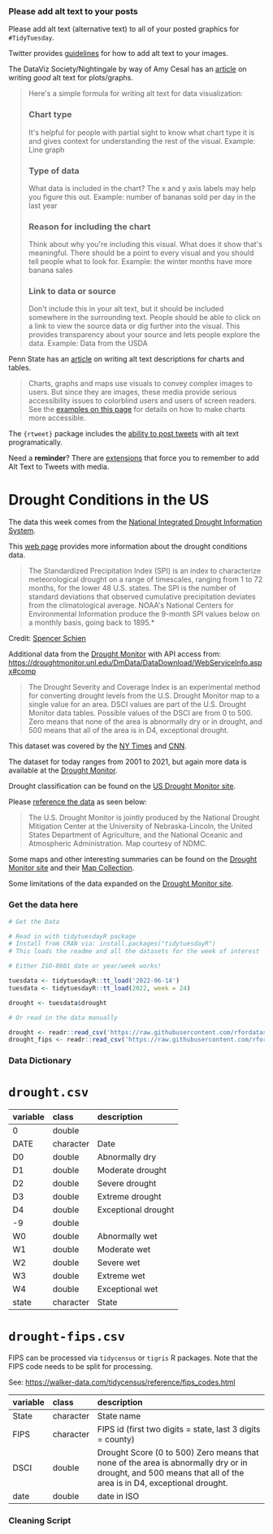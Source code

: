 ### Please add alt text to your posts

Please add alt text (alternative text) to all of your posted graphics for `#TidyTuesday`. 

Twitter provides [guidelines](https://help.twitter.com/en/using-twitter/picture-descriptions) for how to add alt text to your images.

The DataViz Society/Nightingale by way of Amy Cesal has an [article](https://medium.com/nightingale/writing-alt-text-for-data-visualization-2a218ef43f81) on writing _good_ alt text for plots/graphs.

> Here's a simple formula for writing alt text for data visualization:
> ### Chart type
> It's helpful for people with partial sight to know what chart type it is and gives context for understanding the rest of the visual.
> Example: Line graph
> ### Type of data
> What data is included in the chart? The x and y axis labels may help you figure this out.
> Example: number of bananas sold per day in the last year
> ### Reason for including the chart
> Think about why you're including this visual. What does it show that's meaningful. There should be a point to every visual and you should tell people what to look for.
> Example: the winter months have more banana sales
> ### Link to data or source
> Don't include this in your alt text, but it should be included somewhere in the surrounding text. People should be able to click on a link to view the source data or dig further into the visual. This provides transparency about your source and lets people explore the data.
> Example: Data from the USDA

Penn State has an [article](https://accessibility.psu.edu/images/charts/) on writing alt text descriptions for charts and tables.

> Charts, graphs and maps use visuals to convey complex images to users. But since they are images, these media provide serious accessibility issues to colorblind users and users of screen readers. See the [examples on this page](https://accessibility.psu.edu/images/charts/) for details on how to make charts more accessible.

The `{rtweet}` package includes the [ability to post tweets](https://docs.ropensci.org/rtweet/reference/post_tweet.html) with alt text programatically.

Need a **reminder**? There are [extensions](https://chrome.google.com/webstore/detail/twitter-required-alt-text/fpjlpckbikddocimpfcgaldjghimjiik/related) that force you to remember to add Alt Text to Tweets with media.

# Drought Conditions in the US

The data this week comes from the [National Integrated Drought Information System](https://www.drought.gov/). 

This [web page](https://www.drought.gov/historical-information?dataset=1&selectedDateUSDM=20110301&selectedDateSpi=19580901) provides more information about the drought conditions data.

> The Standardized Precipitation Index (SPI) is an index to characterize meteorological drought on a range of timescales, ranging from 1 to 72 months, for the lower 48 U.S. states. The SPI is the number of standard deviations that observed cumulative precipitation deviates from the climatological average. NOAA's National Centers for Environmental Information produce the 9-month SPI values below on a monthly basis, going back to 1895.*

Credit: [Spencer Schien](https://twitter.com/MrPecners)

Additional data from the [Drought Monitor](https://droughtmonitor.unl.edu/DmData/DataDownload/DSCI.aspx) with API access from: https://droughtmonitor.unl.edu/DmData/DataDownload/WebServiceInfo.aspx#comp

> The Drought Severity and Coverage Index is an experimental method for converting drought levels from the U.S. Drought Monitor map to a single value for an area. DSCI values are part of the U.S. Drought Monitor data tables. Possible values of the DSCI are from 0 to 500. Zero means that none of the area is abnormally dry or in drought, and 500 means that all of the area is in D4, exceptional drought.

This dataset was covered by the [NY Times](https://www.nytimes.com/interactive/2021/06/11/climate/california-western-drought-map.html) and [CNN](https://www.cnn.com/2021/06/17/weather/west-california-drought-maps/index.html).

The dataset for today ranges from 2001 to 2021, but again more data is available at the [Drought Monitor](https://droughtmonitor.unl.edu/DmData/DataDownload/ComprehensiveStatistics.aspx).

Drought classification can be found on the [US Drought Monitor site](https://droughtmonitor.unl.edu/About/AbouttheData/DroughtClassification.aspx).

Please [reference the data](https://droughtmonitor.unl.edu/About/Permission.aspx) as seen below:

> The U.S. Drought Monitor is jointly produced by the National Drought Mitigation Center at the University of Nebraska-Lincoln, the United States Department of Agriculture, and the National Oceanic and Atmospheric Administration. Map courtesy of NDMC.

Some maps and other interesting summaries can be found on the [Drought Monitor site](https://droughtmonitor.unl.edu/ConditionsOutlooks/CurrentConditions.aspx) and their [Map Collection](https://droughtmonitor.unl.edu/Maps.aspx).

Some limitations of the data expanded on the [Drought Monitor site](https://droughtmonitor.unl.edu/About/AbouttheData/PopulationStatistics.aspx).

### Get the data here

```r
# Get the Data

# Read in with tidytuesdayR package 
# Install from CRAN via: install.packages("tidytuesdayR")
# This loads the readme and all the datasets for the week of interest

# Either ISO-8601 date or year/week works!

tuesdata <- tidytuesdayR::tt_load('2022-06-14')
tuesdata <- tidytuesdayR::tt_load(2022, week = 24)

drought <- tuesdata$drought

# Or read in the data manually

drought <- readr::read_csv('https://raw.githubusercontent.com/rfordatascience/tidytuesday/main/data/2022/2022-06-14/drought.csv')
drought_fips <- readr::read_csv('https://raw.githubusercontent.com/rfordatascience/tidytuesday/main/data/2022/2022-06-14/drought-fips.csv')

```
### Data Dictionary

# `drought.csv`

|variable         |class     |description |
|:----------------|:---------|:-----------|
|0                |double    |  |
|DATE             |character | Date |
|D0               |double    | Abnormally dry |
|D1               |double    | Moderate drought |
|D2               |double    | Severe drought|
|D3               |double    | Extreme drought |
|D4               |double    | Exceptional drought |
|-9               |double    |  |
|W0               |double    | Abnormally wet |
|W1               |double    | Moderate wet |
|W2               |double    | Severe wet |
|W3               |double    | Extreme wet |
|W4               |double    | Exceptional wet |
|state            |character | State |

# `drought-fips.csv`

FIPS can be processed via `tidycensus` or `tigris` R packages. Note that the FIPS code needs to be split for processing.

See: https://walker-data.com/tidycensus/reference/fips_codes.html

|variable |class     |description |
|:--------|:---------|:-----------|
|State    |character |State name    |
|FIPS     |character | FIPS id (first two digits = state, last 3 digits = county)    |
|DSCI     |double    | Drought Score (0 to 500) Zero means that none of the area is abnormally dry or in drought, and 500 means that all of the area is in D4, exceptional drought.    |
|date     |double    | date in ISO    |

### Cleaning Script

